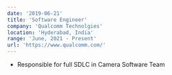 ```yaml
---
date: '2019-06-21'
title: 'Software Engineer'
company: 'Qualcomm Technolgies'
location: 'Hyderabad, India'
range: 'June, 2021 - Present'
url: 'https://www.qualcomm.com/'
---
```


- Responsible for full SDLC in Camera Software Team
